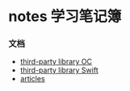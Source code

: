# notes 学习笔记簿

### 文档

+ [third-party library OC](https://github.com/AllenSWB/notes/docs/third_party_library_OC.md)
+ [third-party library Swift](https://github.com/AllenSWB/notes/docs/third_party_library_Swift.md)
+ [articles](https://github.com/AllenSWB/notes/docs/articles.md)
